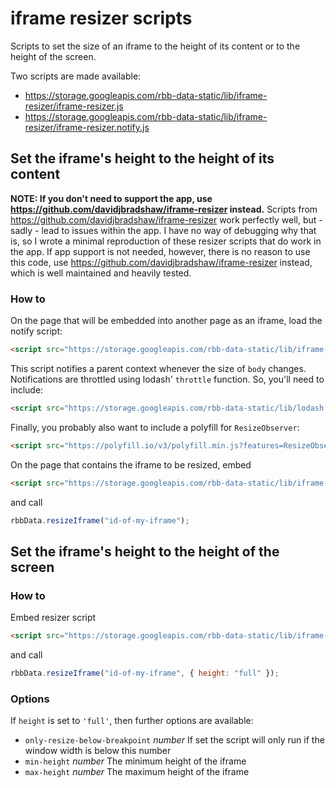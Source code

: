 # iframe resizer scripts

Scripts to set the size of an iframe to the height of its content or to the height of the screen.

Two scripts are made available:

- https://storage.googleapis.com/rbb-data-static/lib/iframe-resizer/iframe-resizer.js
- https://storage.googleapis.com/rbb-data-static/lib/iframe-resizer/iframe-resizer.notify.js

## Set the iframe's height to the height of its content

**NOTE: If you don't need to support the app, use https://github.com/davidjbradshaw/iframe-resizer instead.** Scripts from https://github.com/davidjbradshaw/iframe-resizer work perfectly well, but - sadly - lead to issues within the app. I have no way of debugging why that is, so I wrote a minimal reproduction of these resizer scripts that do work in the app. If app support is not needed, however, there is no reason to use this code, use https://github.com/davidjbradshaw/iframe-resizer instead, which is well maintained and heavily tested.

### How to

On the page that will be embedded into another page as an iframe, load the notify script:

```html
<script src="https://storage.googleapis.com/rbb-data-static/lib/iframe-resizer/iframe-resizer.notify.js"></script>
```

This script notifies a parent context whenever the size of `body` changes. Notifications are throttled using lodash' `throttle` function. So, you'll need to include:

```html
<script src="https://storage.googleapis.com/rbb-data-static/lib/lodash.throttle.js"></script>
```

Finally, you probably also want to include a polyfill for `ResizeObserver`:

```html
<script src="https://polyfill.io/v3/polyfill.min.js?features=ResizeObserver"></script>
```

On the page that contains the iframe to be resized, embed

```html
<script src="https://storage.googleapis.com/rbb-data-static/lib/iframe-resizer/iframe-resizer.js"></script>
```

and call

```js
rbbData.resizeIframe("id-of-my-iframe");
```

## Set the iframe's height to the height of the screen

### How to

Embed resizer script

```html
<script src="https://storage.googleapis.com/rbb-data-static/lib/iframe-resizer/iframe-resizer.js"></script>
```

and call

```js
rbbData.resizeIframe("id-of-my-iframe", { height: "full" });
```

### Options

If `height` is set to `'full'`, then further options are available:

- `only-resize-below-breakpoint` _number_ If set the script will only run if the window width is below this number
- `min-height` _number_ The minimum height of the iframe
- `max-height` _number_ The maximum height of the iframe
